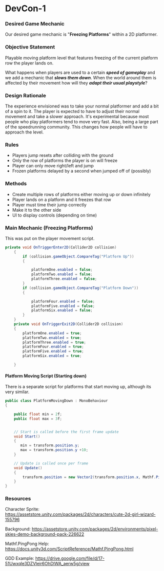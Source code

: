 # DevCon-1

### Desired Game Mechanic

Our desired game mechanic is "**Freezing Platforms**" within a 2D platformer.

### Objective Statement

Playable moving platform level that features freezing of the current platform row the player lands on.

What happens when players are used to a certain _**speed of gameplay**_ and we add a mechanic that _**slows them down**_. When the world around them is affected by their movement how will they _**adapt their usual playstyle**_?

### Design Rationale

The experience envisioned was to take your normal platformer and add a bit of a spin to it. The player is expected to have to adjust their normal movement and take a slower approach. 
It's experimental because most people who play platformers tend to move very fast. Also, being a large part of the speedrunning community. This changes how people will have to approach the level.

### Rules

- Players jump resets after colliding with the ground
- Only the row of platforms the player is on will freeze
- Player can only move right/left and jump
- Frozen platforms delayed by a second when jumped off of (possibly) 

### Methods
- Create multiple rows of platforms either moving up or down infinitely
- Player lands on a platform and it freezes that row
- Player must time their jump correctly 
- Make it to the other side
- UI to display controls (depending on time) 

### Main Mechanic (Freezing Platforms)
This was put on the player movement script.
```C#
private void OnTriggerEnter2D(Collider2D collision)
    {
        if (collision.gameObject.CompareTag("Platform Up"))
        {

            platformOne.enabled = false;
            platformTwo.enabled = false;
            platformThree.enabled = false;
        }        
        if (collision.gameObject.CompareTag("Platform Down"))
        {

            platformFour.enabled = false;
            platformFive.enabled = false;
            platformSix.enabled = false;
        }
    }
    private void OnTriggerExit2D(Collider2D collision)
    {
        platformOne.enabled = true;
        platformTwo.enabled = true;
        platformThree.enabled = true;
        platformFour.enabled = true;
        platformFive.enabled = true;
        platformSix.enabled = true;

    }
```

#### Platform Moving Script (Starting down)
There is a separate script for platforms that start moving up, although its very similar.
```C#
public class PlatformMovingDown : MonoBehaviour
{

    public float min = 2f;
    public float max = 3f;


    // Start is called before the first frame update
    void Start()
    {
       min = transform.position.y; 
       max = transform.position.y +10;
    }

    // Update is called once per frame
    void Update()
    {
        transform.position = new Vector2(transform.position.x, Mathf.PingPong(Time.time *2 - 10f, max - min) + min);
    }
}
```

### Resources

Character Sprite: https://assetstore.unity.com/packages/2d/characters/cute-2d-girl-wizard-155796

Background: https://assetstore.unity.com/packages/2d/environments/pixel-skies-demo-background-pack-226622

Mathf.PingPong Help: https://docs.unity3d.com/ScriptReference/Mathf.PingPong.html

GDD Example: https://drive.google.com/file/d/17-51Uwxqle3DZVleir6OhDlWA_aerw5g/view
